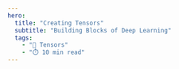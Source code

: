 ```yaml
---
hero:
  title: "Creating Tensors"
  subtitle: "Building Blocks of Deep Learning"
  tags:
    - "🔢 Tensors"
    - "⏱️ 10 min read"
---
```


